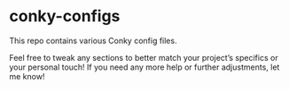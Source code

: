 # conky-configs

This repo contains various Conky config files.

Feel free to tweak any sections to better match your project’s specifics or your personal touch! If you need any more help or further adjustments, let me know!

